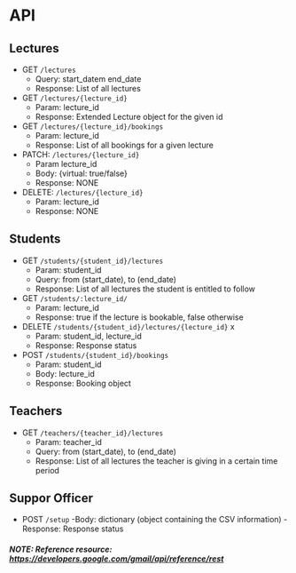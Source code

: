 # API
<!-- Endpoints are meant to be preceded by /api (/operations == /api/operations)-->

## Lectures
- GET `/lectures` 
  - Query: start_datem end_date
  - Response: List of all lectures
- GET `/lectures/{lecture_id}` 
  - Param: lecture_id
  - Response: Extended Lecture object for the given id
- GET `/lectures/{lecture_id}/bookings` 
  - Param: lecture_id
  - Response: List of all bookings for a given lecture
- PATCH: `/lectures/{lecture_id}` 
  - Param lecture_id
  - Body: {virtual: true/false}
  - Response: NONE
- DELETE: `/lectures/{lecture_id}` 
  - Param: lecture_id
  - Response: NONE
  
## Students
- GET `/students/{student_id}/lectures` 
  - Param: student_id
  - Query: from (start_date), to (end_date)
  - Response: List of all lectures the student is entitled to follow
- GET `/students/:lecture_id/` 
  - Param: lecture_id
  - Response: true if the lecture is bookable, false otherwise
- DELETE `/students/{student_id}/lectures/{lecture_id}` x
  - Param: student_id, lecture_id
  - Response: Response status
- POST `/students/{student_id}/bookings` 
  - Param: student_id
  - Body: lecture_id
  - Response: Booking object

## Teachers
- GET `/teachers/{teacher_id}/lectures`
  - Param: teacher_id
  - Query: from (start_date), to (end_date)
  - Response: List of all lectures the teacher is giving in a certain time period

## Suppor Officer
- POST `/setup`
  -Body: dictionary (object containing the CSV information)
  -Response: Response status
  
##### NOTE: Reference resource: https://developers.google.com/gmail/api/reference/rest 
<!-- API does not include possible DELETE needed -->